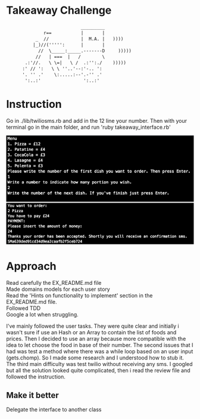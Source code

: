 Takeaway Challenge
==================
```
                            _________
              r==           |       |
           _  //            |  M.A. |   ))))
          |_)//(''''':      |       |
            //  \_____:_____.-------D     )))))
           //   | ===  |   /        \
       .:'//.   \ \=|   \ /  .:'':./    )))))
      :' // ':   \ \ ''..'--:'-.. ':
      '. '' .'    \:.....:--'.-'' .'
       ':..:'                ':..:'

 ```

# Instruction

Go in ./lib/twiliosms.rb and add in the 12 line your number.
Then with your terminal go in the main folder, and run 'ruby takeaway_interface.rb'

![First part](1.png)
![Second part](2.png)



# Approach

Read carefully the EX_README.md file <br >
Made domains models for each user story <br>
Read the 'Hints on functionality to implement' section in the EX_README.md file. <br>
Followed TDD <br>
Google a lot when struggling. <br>

I've mainly followed the user tasks. They were quite clear and initially i wasn't sure if use an Hash or an Array to contain the list of foods and prices. Then I decided to use an array because more compatible with the idea to let choose
the food in base of their number.
The second issues that I had was test a method where there was a while loop based on an user input (gets.chomp). So I made some research and I understood how to stub it.
The third main difficulty was test twilio without receiving any sms.
I googled  but all the solution looked quite complicated, then i read the review file and followed the instruction.

## Make it better
Delegate the interface to another class
